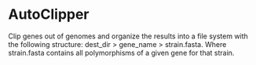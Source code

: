 # AutoClipper
Clip genes out of genomes and organize the results into a file system with the following structure: dest_dir > gene_name > strain.fasta. Where strain.fasta contains all polymorphisms of a given gene for that strain. 
